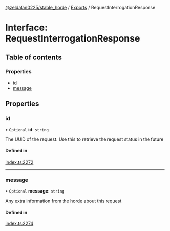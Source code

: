 [@zeldafan0225/stable_horde](../modules.md) / [Exports](../modules.md) / RequestInterrogationResponse

# Interface: RequestInterrogationResponse

## Table of contents

### Properties

- [id](RequestInterrogationResponse.md#id)
- [message](RequestInterrogationResponse.md#message)

## Properties

### id

• `Optional` **id**: `string`

The UUID of the request. Use this to retrieve the request status in the future

#### Defined in

[index.ts:2272](https://github.com/ZeldaFan0225/stable_horde/blob/bf3b9d2/index.ts#L2272)

___

### message

• `Optional` **message**: `string`

Any extra information from the horde about this request

#### Defined in

[index.ts:2274](https://github.com/ZeldaFan0225/stable_horde/blob/bf3b9d2/index.ts#L2274)
